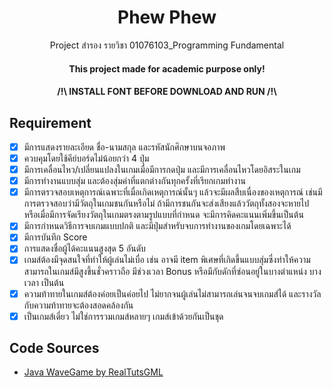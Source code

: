 <h1 align="center">Phew Phew</h1>
<p align="center">Project สำรอง รายวิชา 01076103_Programming Fundamental</p>

<h4 align="center">This project made for academic purpose only!</h4>
<h4 align="center">/!\ INSTALL FONT BEFORE DOWNLOAD AND RUN /!\</h4>

## Requirement
- [X] มีการแสดงรายละเอียด ชื่อ-นามสกุล และรหัสนักศึกษาบนจอภาพ
- [X] ควบคุมโดยใช้คีย์บอร์ดไม่น้อยกว่า 4 ปุ่ม
- [X] มีการเคลื่อนไหว/เปลี่ยนแปลงในเกมเมื่อมีการกดปุ่ม และมีการเคลื่อนไหวโดยอิสระในเกม
- [X] มีการทำงานแบบสุ่ม และต้องสุ่มค่าที่แตกต่างกันทุกครั้งที่เรียกเกมทำงาน
- [X] มีการตรวจสอบเหตุการณ์เฉพาะที่เมื่อเกิดเหตุการณ์นั้นๆ แล้วจะมีผลสืบเนื่องของเหตุการณ์ เช่นมีการตรวจสอบว่ามีวัตถุในเกมชนกันหรือไม่ ถ้ามีการชนกันจะส่งเสียงแล้ววัตถุทั้งสองจะหายไป หรือเมื่อมีการจัดเรียงวัตถุในเกมตรงตามรูปแบบที่กำหนด จะมีการคิดคะแนนเพิ่มขึ้นเป็นต้น
- [X] มีการกำหนดวิธีการจบเกมแบบปกติ และมีปุ่มสำหรับจบการทำงานของเกมโดยเฉพาะได้
- [X] มีการบันทึก Score 
- [X] การแสดงชื่อผู้ได้คะแนนสูงสุด 5 อันดับ
- [X] เกมส์ต้องมีจุดสนใจที่ทำให้ผู้เล่นไม่เบื่อ เช่น อาจมี item พิเศษที่เกิดขึ้นแบบสุ่มซึ่งทำให้ความสามารถในเกมส์มีสูงขึ้นชั่วคราวถือ มีช่วงเวลา Bonus หรือมีกับดักที่ซ่อนอยู่ในบางตำแหน่ง บางเวลา เป็นต้น
- [X] ความท้าทายในเกมส์ต้องค่อยเป็นค่อยไป ไม่ยากจนผู้เล่นไม่สามารถเล่นจนจบเกมส์ได้ และรางวัลกับความท้าทายจะต้องสอดคล้องกัน
- [X] เป็นเกมส์เดี่ยว ไม่ใช่การรวมเกมส์หลายๆ เกมส์เข้าด้วยกันเป็นชุด

## Code Sources

- [Java WaveGame by RealTutsGML](https://www.youtube.com/playlist?list=PLWms45O3n--6TvZmtFHaCWRZwEqnz2MHa)

